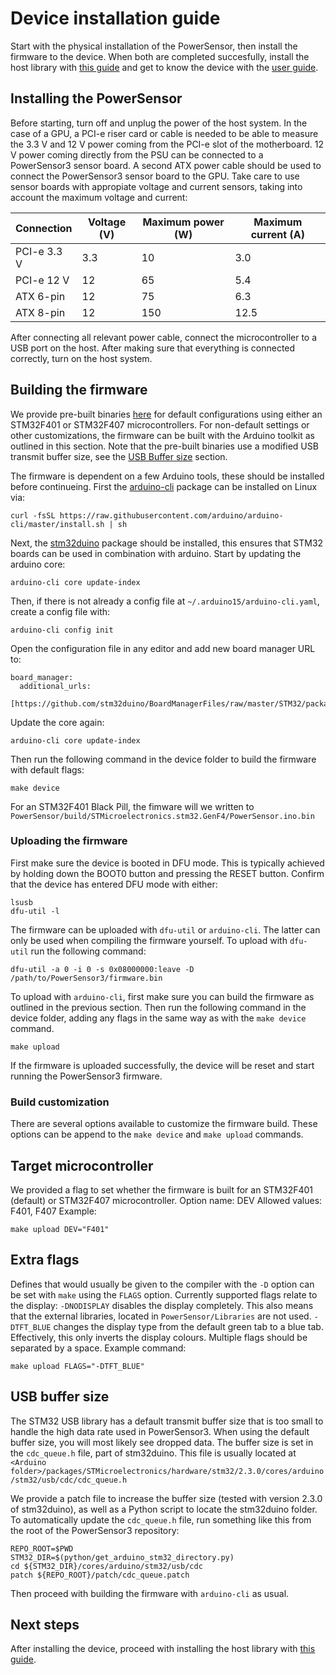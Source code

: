 # Device installation guide
Start with the physical installation of the PowerSensor, then install the firmware to the device. When both are completed succesfully, install the host library with [this guide](INSTALLATION_HOST.md) and get to know the device with the [user guide](USERGUIDE.md).

## Installing the PowerSensor
Before starting, turn off and unplug the power of the host system. In the case of a GPU, a PCI-e riser card or cable is needed to be able to measure the 3.3 V and 12 V power coming from the PCI-e slot of the motherboard. 12 V power coming directly from the PSU can be connected to a PowerSensor3 sensor board. A second ATX power cable should be used to connect the PowerSensor3 sensor board to the GPU. Take care to use sensor boards with appropiate voltage and current sensors, taking into account the maximum voltage and current:

Connection  | Voltage (V) | Maximum power (W) | Maximum current (A)
------------|-------------|-------------------|--------------------
PCI-e 3.3 V | 3.3         | 10                | 3.0
PCI-e 12 V  | 12          | 65                | 5.4
ATX 6-pin   | 12          | 75                | 6.3
ATX 8-pin   | 12          | 150               | 12.5

After connecting all relevant power cable, connect the microcontroller to a USB port on the host. After making sure that everything is connected correctly, turn on the host system.

## Building the firmware
We provide pre-built binaries [here](https://github.com/nlesc-recruit/PowerSensor3/releases) for default configurations using either an STM32F401 or STM32F407 microcontrollers. For non-default settings or other customizations, the firmware can be built with the Arduino toolkit as outlined in this section. Note that the pre-built binaries use a modified USB transmit buffer size, see the [USB Buffer size](#usb-buffer-size) section.


The firmware is dependent on a few Arduino tools, these should be installed before continueing. First the [arduino-cli](https://github.com/arduino/arduino-cli) package can be installed on Linux via:

    curl -fsSL https://raw.githubusercontent.com/arduino/arduino-cli/master/install.sh | sh

Next, the [stm32duino](https://github.com/stm32duino/Arduino_Core_STM32) package should be installed, this ensures that STM32 boards can be used in combination with arduino. Start by updating the arduino core:

    arduino-cli core update-index

Then, if there is not already a config file at `~/.arduino15/arduino-cli.yaml`, create a config file with:

    arduino-cli config init

Open the configuration file in any editor and add new board manager URL to:

    board_manager:
      additional_urls:
        [https://github.com/stm32duino/BoardManagerFiles/raw/master/STM32/package_stm_index.json]

Update the core again:

    arduino-cli core update-index

Then run the following command in the device folder to build the firmware with default flags:

    make device

For an STM32F401 Black Pill, the fimware will we written to `PowerSensor/build/STMicroelectronics.stm32.GenF4/PowerSensor.ino.bin`

### Uploading the firmware
First make sure the device is booted in DFU mode. This is typically achieved by holding down the BOOT0 button and pressing the RESET button. Confirm that the device has entered DFU mode with either:

    lsusb
    dfu-util -l

The firmware can be uploaded with `dfu-util` or `arduino-cli`. The latter can only be used when compiling the firmware yourself.
To upload with `dfu-util` run the following command:

    dfu-util -a 0 -i 0 -s 0x08000000:leave -D /path/to/PowerSensor3/firmware.bin

To upload with `arduino-cli`, first make sure you can build the firmware as outlined in the previous section.
Then run the following command in the device folder, adding any flags in the same way as with the `make device` command.

    make upload

If the firmware is uploaded successfully, the device will be reset and start running the PowerSensor3 firmware.

### Build customization
There are several options available to customize the firmware build. These options can be append to the `make device` and `make upload` commands.

## Target microcontroller
We provided a flag to set whether the firmware is built for an STM32F401 (default) or STM32F407 microcontroller.
Option name: DEV
Allowed values: F401, F407
Example:

    make upload DEV="F401"


## Extra flags
Defines that would usually be given to the compiler with the `-D` option can be set with `make` using the `FLAGS` option.
Currently supported flags relate to the display:
`-DNODISPLAY` disables the display completely. This also means that the external libraries, located in `PowerSensor/Libraries` are not used.
`-DTFT_BLUE` changes the display type from the default green tab to a blue tab. Effectively, this only inverts the display colours.
Multiple flags should be separated by a space.
Example command:

    make upload FLAGS="-DTFT_BLUE"

## USB buffer size
The STM32 USB library has a default transmit buffer size that is too small to handle the high data rate used in PowerSensor3. When using the default buffer size, you will most likely see dropped data. The buffer size is set in the `cdc_queue.h` file, part of stm32duino. This file is usually located at `<Arduino folder>/packages/STMicroelectronics/hardware/stm32/2.3.0/cores/arduino/stm32/usb/cdc/cdc_queue.h`

We provide a patch file to increase the buffer size (tested with version 2.3.0 of stm32duino), as well as a Python script to locate the stm32duino folder. To automatically update the `cdc_queue.h` file, run something like this from the root of the PowerSensor3 repository:

    REPO_ROOT=$PWD
    STM32_DIR=$(python/get_arduino_stm32_directory.py)
    cd ${STM32_DIR}/cores/arduino/stm32/usb/cdc
    patch ${REPO_ROOT}/patch/cdc_queue.patch

Then proceed with building the firmware with `arduino-cli` as usual.

## Next steps
After installing the device, proceed with installing the host library with [this guide](INSTALLATION_HOST.md).